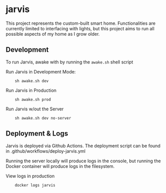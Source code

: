 # jarvis
This project represents the custom-built smart home. Functionalities are currently limited to interfacing with lights, but this project aims to run all possible aspects of my home as I grow older.

## Development

To run Jarvis, awake with by running the `awake.sh` shell script

Run Jarvis in Development Mode:
```
    sh awake.sh dev
```

Run Jarvis in Production
```
    sh awake.sh prod
```

Run Jarvis w/out the Server
```
    sh awake.sh dev no-server
```

## Deployment & Logs

Jarvis is deployed via Github Actions. The deployment script can be found in .github/workflows/deploy-jarvis.yml

Running the server locally will produce logs in the console, but running the Docker container will produce logs in the filesystem.

View logs in production
```
    docker logs jarvis
```